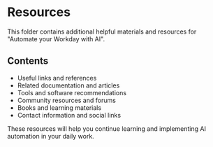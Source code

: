 # Resources

This folder contains additional helpful materials and resources for "Automate your Workday with AI".

## Contents
- Useful links and references
- Related documentation and articles
- Tools and software recommendations
- Community resources and forums
- Books and learning materials
- Contact information and social links

These resources will help you continue learning and implementing AI automation in your daily work.